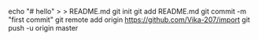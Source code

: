 echo "# hello" > > README.md
git init
git add README.md
git commit -m "first commit"
git remote add origin https://github.com/Vika-207/import
git push -u origin master
